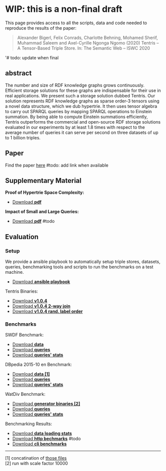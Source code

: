 # WIP: this is a non-final draft
This page provides access to all the scripts, data and code needed to reproduce the results of the  paper:

> Alexander Bigerl, Felix Conrads, Charlotte Behning, Mohamed Sherif, Muhammad Saleem and Axel-Cyrille Ngonga Ngomo (2020) Tentris – A Tensor-Based Triple Store. In: The Semantic Web – ISWC 2020

'# todo: update when final

## abstract

The number and size of RDF knowledge graphs grows continuously. Efficient storage solutions for these graphs are indispensable for their use in real applications. 
We present such a storage solution dubbed Tentris.
Our solution represents RDF knowledge graphs as sparse order-3 tensors using a novel data structure, which we dub hypertrie. 
It then uses tensor algebra to carry out SPARQL queries by mapping SPARQL operations to Einstein summation. 
By being able to compute Einstein summations efficiently, Tentris outperforms the commercial and open-source RDF storage solutions evaluated in our experiments by at least 1.8 times with respect to the average number of queries it can serve per second on three datasets of up to 1 billion triples.

## Paper 

Find the paper [here]() #todo: add link when available

## Supplementary Material

**Proof of Hypertrie Space Complexity:** 
* [Download **pdf**](https://raw.githubusercontent.com/dice-group/iswc2020_tentris/master/pdfs/proof_of_hypertrie_space_complexity.pdf)

**Impact of Small and Large Queries:** 
* [Download **pdf**]() #todo

## Evaluation

### Setup

We provide a ansible playbook to automatically setup triple stores, datasets, queries, benchmarking tools and scripts to run the benchmarks on a test machine.
* [Download **ansible playbook**](https://github.com/dice-group/tentris-paper-benchmarks/releases/tag/v1.0) 
 
Tentris Binaries: 
* [Download **v1.0.4**](https://raw.githubusercontent.com/dice-group/iswc2020_tentris/master/binaries/tentris_1.0.4.zip)
* [Download **v1.0.4 2-way join**](https://raw.githubusercontent.com/dice-group/iswc2020_tentris/master/binaries/tentris_1.0.4_2way_join.zip)
* [Download **v1.0.4 rand. label order**](https://raw.githubusercontent.com/dice-group/iswc2020_tentris/master/binaries/tentris_1.0.4_random_label_order.zip)  

### Benchmarks  

SWDF Benchmark:
* [Download **data**](https://hobbitdata.informatik.uni-leipzig.de/ISWC2020_Tentris/swdf.zip) 
* [Download **queries**](https://raw.githubusercontent.com/dice-group/iswc2020_tentris/master/queries/SWDF-Queries.txt)
* [Download **queries' stats**](https://raw.githubusercontent.com/dice-group/iswc2020_tentris/master/queries/SWDF-Queries.tsv)  

DBpedia 2015-10 en Benchmark: 
* [Download **data \[1\]**](https://hobbitdata.informatik.uni-leipzig.de/ISWC2020_Tentris/dbpedia_2015-10_en_wo-comments_c.nt.zst)
* [Download **queries**](https://raw.githubusercontent.com/dice-group/iswc2020_tentris/master/queries/DBpedia-Queries.txt) 
* [Download **queries' stats**](https://raw.githubusercontent.com/dice-group/iswc2020_tentris/master/queries/DBpedia-Queries.tsv) 
 
WatDiv Benchmark: 
* [Download **generator binaries \[2\]**](https://dsg.uwaterloo.ca/watdiv/watdiv_v06.tar)
* [Download **queries**](https://raw.githubusercontent.com/dice-group/iswc2020_tentris/master/queries/WatDiv-Queries.txt)
* [Download **queries' stats**](https://raw.githubusercontent.com/dice-group/iswc2020_tentris/master/queries/WatDiv-Queries.tsv)  

Benchmarking Results: 
* [Download **data loading stats**](https://raw.githubusercontent.com/dice-group/iswc2020_tentris/master/measurements/dataset_loading_stats.tsv)
* [Download **http bechmarks**]() #todo
* [Download **cli benchmarks**](https://raw.githubusercontent.com/dice-group/iswc2020_tentris/master/measurements/CLI_benchmark_results.csv)  

---
\[1\] concatination of [those files](https://raw.githubusercontent.com/dice-group/iswc2020_tentris/master/datasets/DBpedia-2015-10-en_links.txt)  
\[2\] run with scale factor 10000

